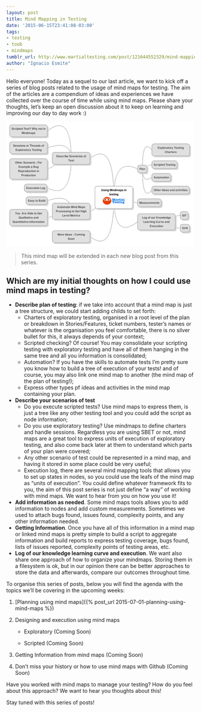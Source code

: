 ```yaml
---
layout: post
title: Mind Mapping in Testing
date: '2015-06-15T23:41:08-03:00'
tags:
- testing
- toob
- mindmaps
tumblr_url: http://www.martialtesting.com/post/121644552329/mind-mapping-in-testing
author: "Ignacio Esmite"
---
```

Hello everyone! Today as a sequel to our last article, we want to kick off a series of blog posts related to the usage of mind maps for testing. The aim of the articles are a compendium of ideas and experiences we have collected over the course of time while using mind maps. Please share your thoughts, let’s keep an open discussion about it to keep on learning and improving our day to day work :)

![Mindmaps in testing](/assets/mmtesting.png)

>This mind map will be extended in each new blog post from this series.

## Which are my initial thoughts on how I could use mind maps in testing?

- **Describe plan of testing**: if we take into account that a mind map is just a tree structure, we could start adding childs to set forth:
  * Charters of exploratory testing, organised in a root level of the plan or breakdown in Stories/Features, ticket numbers, tester’s names or whatever is the organisation you feel comfortable, there is no silver bullet for this, it always depends of your context;
  * Scripted checking? Of course! You may consolidate your scripting testing with exploratory testing and have all of them hanging in the same tree and all you information is consolidated;
  * Automation? If you have the skills to automate tests I’m pretty sure you know how to build a tree of execution of your tests! and of course, you may also link one mind map to another (the mind map of the plan of testing!);
  * Express other types pf ideas and activities in the mind map containing your plan.
- **Describe your scenarios of test**
  * Do you execute scripted tests? Use mind maps to express them, is just a tree like any other testing tool and you could add the script as node information;
  * Do you use exploratory testing? Use mindmaps to define charters and handle sessions. Regardless you are using SBET or not, mind maps are a great tool to express units of execution of exploratory testing, and also come back later at them to understand which parts of your plan were covered;
  * Any other scenario of test could be represented in a mind map, and having it stored in some place could be very useful;
  * Execution log, there are several mind mapping tools that allows you to set up states in nodes, so you could use the leafs of the mind map as “units of execution”. You could define whatever framework fits to you, the aim of this post series is not just define “a way” of working with mind maps. We want to hear from you on how you use it!
- **Add information as needed**. Some mind maps tools allows you to add information to nodes and add custom measurements.   Sometimes we used to attach bugs found, issues found, complexity points, and any other information needed.
- **Getting Information**. Once you have all of this information in a mind map or linked mind maps is pretty simple to build a script to aggregate information and build reports to express testing coverage, bugs found, lists of issues reported, complexity points of testing areas, etc.
- **Log of our knowledge learning curve and execution**. We want also share one approach of how to organize your mindmaps. Storing them in a filesystem is ok, but in our opinion there can be better approaches to store the data and afterwards, compare our outcomes throughout time.

To organise this series of posts, below you will find the agenda with the topics we’ll be covering in the upcoming weeks:

   1. [Planning using mind maps]({% post_url 2015-07-01-planning-using-mind-maps %})

   2. Designing and execution using mind maps

       * Exploratory (Coming Soon)

       * Scripted (Coming Soon)

   3. Getting Information from mind maps (Coming Soon)

   4. Don’t miss your history or how to use mind maps with Github (Coming Soon)


Have you worked with mind maps to manage your testing? How do you feel about this approach? We want to hear you thoughts about this!

Stay tuned with this series of posts!
